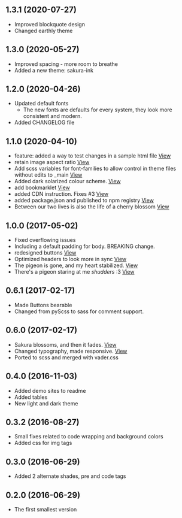 ## 1.3.1 (2020-07-27)

* Improved blockquote design
* Changed earthly theme

## 1.3.0 (2020-05-27)

* Improved spacing - more room to breathe
* Added a new theme: sakura-ink

## 1.2.0 (2020-04-26)

* Updated default fonts
    - The new fonts are defaults for every system, they look more consistent and modern.
* Added CHANGELOG file

## 1.1.0 (2020-04-10)

*  feature: added a way to test changes in a sample html file [View](https://github.com/oxalorg/sakura/commit/cceb2bd733937ebdfc1b95ea77b5278107ce8684)
*  retain image aspect ratio [View](https://github.com/oxalorg/sakura/commit/047773bb4c34bd189e9ce8a073a1c193e3c0267f)
*  Add scss variables for font-families to allow control in theme files without edits to _main [View](https://github.com/oxalorg/sakura/commit/071cfd73b380fd72f21d0e9d38d5a7eaa4e3db7c)
*  Added dark solarized colour scheme. [View](https://github.com/oxalorg/sakura/commit/25f233cf3d5d1ebd4637cc20423b9f4af55c2070)
*  add bookmarklet [View](https://github.com/oxalorg/sakura/commit/fa14277ab92a802866e2724d2de813c99c129c29)
*  added CDN instruction. Fixes #3 [View](https://github.com/oxalorg/sakura/commit/5e567a9862e147da29754e37277ceb2c3f998b61)
*  added package.json and published to npm registry [View](https://github.com/oxalorg/sakura/commit/7c53c3a07a427ad32afb39192c0096066a1ff7c9)
*  Between our two lives is also the life of a cherry blossom [View](https://github.com/oxalorg/sakura/commit/18b65eef927dccde31defcc4a04e336a93958819)


## 1.0.0 (2017-05-02)

*  Fixed overflowing issues
*  Including a default padding for body. BREAKING change.
*  redesigned buttons [View](https://github.com/oxalorg/sakura/commit/c8136eab374a48e0e73406864fe05ef02588eea3)
*  Optimized headers to look more in sync [View](https://github.com/oxalorg/sakura/commit/c4be8959a472388d058c52a7e96757d9a60a6b96)
*  The pigeon is gone, and my heart stabilized. [View](https://github.com/oxalorg/sakura/commit/88a9ed3d7241068b81531e650a7f1db6bb5207fb)
*  There's a pigeon staring at me *shudders* :3 [View](https://github.com/oxalorg/sakura/commit/19d800e668f3e7523f187b14be1bc7c88aba4185)


## 0.6.1 (2017-02-17)

*  Made Buttons bearable
*  Changed from pyScss to sass for comment support.


## 0.6.0 (2017-02-17)

*  Sakura blossoms, and then it fades. [View](https://github.com/oxalorg/sakura/commit/e4e707d6dfa64bfdb263fc5bf981a610322085e0)
*  Changed typography, made responsive. [View](https://github.com/oxalorg/sakura/commit/4538dc64be4b5dbdc839f3689605794b88628161)
*  Ported to scss and merged with vader.css


## 0.4.0 (2016-11-03)

*  Added demo sites to readme
*  Added tables
*  New light and dark theme


## 0.3.2 (2016-08-27)

*  Small fixes related to code wrapping and background colors
*  Added css for img tags


## 0.3.0 (2016-06-29)

*  Added 2 alternate shades, pre and code tags


## 0.2.0 (2016-06-29)

*  The first smallest version
